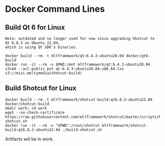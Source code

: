 # Docker Command Lines

## Build Qt 6 for Linux

    Note: outdated and no longer used for now since upgrading Shotcut to Qt 6.8.3 on Ubuntu 22.04,
    which is using Qt SDK's binaries.

    docker build --rm -t mltframework/qt:6.4.3-ubuntu20.04 docker/qt6-build
    docker run -it --rm -v $PWD:/mnt mltframework/qt:6.4.3-ubuntu20.04
    s3cmd --acl-public put qt-6.4.3-ubuntu20.04-x86_64.txz s3://misc.meltymedia/shotcut-build/

## Build Shotcut for Linux

    docker build --rm -t mltframework/shotcut-build:qt6.8.3-ubuntu22.04 docker/shotcut-build
    mkdir work; cd work
    wget --no-check-certificate https://raw.githubusercontent.com/mltframework/shotcut/master/scripts/build-shotcut.sh
    docker run -it --rm -v "$PWD":/root/shotcut mltframework/shotcut-build:qt6.8.3-ubuntu22.04 ./build-shotcut.sh
    
Artifacts will be in work.
